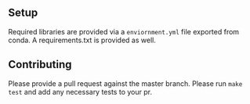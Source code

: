 ## Setup

Required libraries are provided via a `enviornment.yml` file exported from conda. A requirements.txt is provided as well. 

## Contributing

Please provide a pull request against the master branch. Please run `make test` and add any necessary tests to your pr.